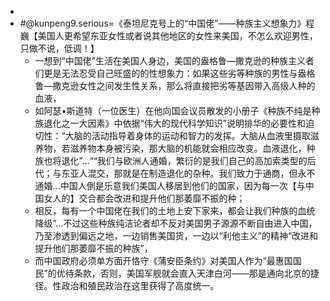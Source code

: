 - 
- #@kunpeng9.serious=《泰坦尼克号上的“中国佬”——种族主义想象力》程巍【美国人更希望东亚女性或者说其他地区的女性来美国，不怎么欢迎男性，只做不说，低调！】
    - 一想到“中国佬”生活在美国人身边，美国的盎格鲁—撒克逊的种族主义者们更是无法忍受自己旺盛的的性想象力：如果这些劣等种族的男性与盎格鲁—撒克逊女性之间发生性关系，那么将直接把劣等基因带入高级人种的血液，
    - 如阿瑟•斯道特（一位医生）在他向国会议员散发的小册子《种族不纯是种族退化之一大因素》中依据“伟大的现代科学知识”说明排华的必要性和迫切性：“大脑的活动指导着身体的运动和智力的发挥。大脑从血液里摄取滋养物，若滋养物本身被污染，那大脑的机能就会相应改变。血液退化，种族也将退化”...““我们与欧洲人通婚，繁衍的是我们自己的高加索类型的后代；与东亚人混交，那就是在制造退化的杂种。我们致力于通商，但永不通婚...中国人倒是乐意我们美国人移居到他们的国家，因为每一次【与中国女人的】交合都会改进和提升他们那萎靡不振的种；
    - 相反，每有一个中国佬在我们的土地上安下家来，都会让我们种族的血统降级”...不过这些种族纯洁论者却不反对美国男子源源不断自由进入中国，乃至渗透到偏远之地，一边销售美国货，一边以“利他主义”的精神“改进和提升他们那萎靡不振的种族”，
    - 而中国政府必须单方面开恪守《蒲安臣条约》对美国人作为“最惠国国民”的优待条款，否则，美国军舰就会直入天津白河——那是通向北京的捷径。性政治和殖民政治在这里获得了高度统一。
